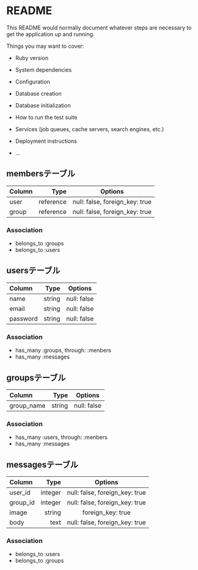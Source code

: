 # README

This README would normally document whatever steps are necessary to get the
application up and running.

Things you may want to cover:

* Ruby version

* System dependencies

* Configuration

* Database creation

* Database initialization

* How to run the test suite

* Services (job queues, cache servers, search engines, etc.)

* Deployment instructions

* ...

## membersテーブル

| Column     | Type        | Options                        |
|:-----------|------------:|:------------------------------:|
| user       | reference   | null: false, foreign_key: true |
| group      | reference   | null: false, foreign_key: true |

### Association
- belongs_to :groups
- belongs_to :users

## usersテーブル

| Column     | Type        | Options                        |
|:-----------|------------:|:------------------------------:|
| name       | string      | null: false                    |
| email      | string      | null: false                    |
| password   | string      | null: false                    |

### Association
- has_many   :groups, through: :menbers
- has_many   :messages

## groupsテーブル

| Column     | Type        | Options                        |
|:-----------|------------:|:------------------------------:|
| group_name | string      | null: false                    |

### Association
- has_many   :users, through: :menbers
- has_many   :messages

## messagesテーブル

| Column     | Type        | Options                        |
|:-----------|------------:|:------------------------------:|
| user_id    | integer     | null: false, foreign_key: true |
| group_id   | integer     | null: false, foreign_key: true |
| image      | string      | foreign_key: true              |
| body       | text        | null: false, foreign_key: true |

### Association
- belongs_to :users
- belongs_to :groups
